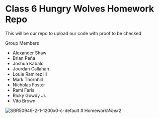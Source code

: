 # Class 6 Hungry Wolves Homework Repo
This will be our repo to upload our code with proof to be checked

Group Members
- Alexander Shaw
- Brian Peña
- Joshua Kabalo
- Jourdan Callahan
- Louie Ramirez III
- Mark Thornhill
- Nicholas Foster
- Rami Faris
- Ricky Gowdy Jr.
- Vito Brown

![SBR50949-2-1-1200x0-c-default](https://github.com/user-attachments/assets/65fc8ab5-f22b-4159-b300-50129d3d6f2b)
#   H o m e w o r k _ W e e k _ 2  
 